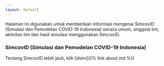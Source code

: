 ```yaml
---
layout: default
---
```


Halaman ini digunakan untuk memberikan informasi mengenai SimcovID (Simulasi dan Pemodelan COVID-19 Indonesia) secara umum, anggota tim, aktivitas tim dan hasil simulasi menggunakan SimcovID.

### SimcovID (Simulasi dan Pemodelan COVID-19 Indonesia)

Tentang SimcovID lebih jauh, klik [disini]({% link about.md %})

